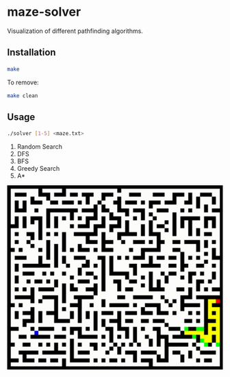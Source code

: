 # maze-solver
Visualization of different pathfinding algorithms.

## Installation
```bash
make
```
To remove:
```bash
make clean
```

## Usage
```bash
./solver [1-5] <maze.txt>
```
1. Random Search
2. DFS
3. BFS
4. Greedy Search
5. A*

![maze](https://github.com/kosorpet/maze-solver/blob/main/gif/maze.gif)
